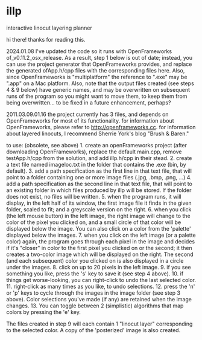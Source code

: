 # illp
interactive linocut layering planner

hi there! thanks for reading this.

2024.01.08
I've updated the code so it runs with OpenFrameworks of_v0.11.2_osx_release. As a result, 
step 1 below is out of date; instead, you can use the project generator that OpenFrameworks provides,
and replace the generated ofApp.h/cpp files with the corresponding files here. Also, since
OpenFrameworks is "multiplatform" the reference to ".exe" may be ".app" on a Mac platform.
Also, note that the output files created (see steps 4 & 9 below) have generic names, and may be overwritten on subsequent runs
of the program so you might want to move them, to keep them from being overwritten... 
to be fixed in a future enhancement, perhaps?

2011.03.09.01.16
the project currently has 3 files, and depends on OpenFrameworks for most of its functionality.
for information about OpenFrameworks, please refer to http://openframeworks.cc.
for information about layered linocuts, I recommend Sherrie York's blog "Brush & Baren."

to use: 
(obsolete, see above) 1. create an openFrameworks project (after downloading OpenFrameworks), replace the 
default main.cpp, remove testApp.h/cpp from the solution, and add illp.h/cpp in their stead.
2. create a text file named imageloc.txt in the folder that contains the .exe (bin, by default).
3. add a path specification as the first line in that text file, that will point to
a folder containing one or more image files (.jpg, .bmp, .png, ...)
4. add a path specification as the second line in that text file, that will point to
an existing folder in which files produced by illp will be stored. If the folder does
not exist, no files will be written.
5. when the program runs, it will display, in the left half of its window, the first 
image file it finds in the given folder, scaled to fit; and a greyscale version on the right. 
6. when you click (the left mouse button) in the left image, the right image will change to the 
color of the pixel you clicked on, and a small circle of that color will be displayed 
below the image. You can also click on a color from the 'palette' displayed below the images.
7. when you click on the left image (or a palette color) again, the program goes through each pixel in the
image and decides if it's "closer" in color to the first pixel you clicked on or the
second; it then creates a two-color image which will be displayed on the right. The second
(and each subsequent) color you clicked on is also displayed in a circle under the images.
8. click on up to 20 pixels in the left image.
9. if you see something you like, press the 's' key to save it (see step 4 above).
10. if things get worse-looking, you can right-click to undo the last selected color.
11. right-click as many times as you like, to undo selections.
12. press the 'n' or 'p' keys to cycle through the images in the image folder (see
step 3 above). Color selections you've made (if any) are retained when the image changes.
13. You can toggle between 2 (simplistic) algorithms that map colors by pressing the 'e' key. 

The files created in step 9 will each contain 1 "linocut layer" corresponding to the 
selected color. A copy of the 'posterized' image is also created.
